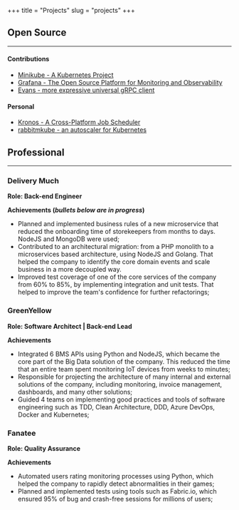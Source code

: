 +++
title = "Projects"
slug = "projects"
+++

## Open Source 
------------------------------
#### Contributions
- [Minikube - A Kubernetes Project](https://github.com/kubernetes/minikube)
- [Grafana - The Open Source Platform for Monitoring and Observability](https://github.com/grafana/grafana)
- [Evans - more expressive universal gRPC client](https://github.com/ktr0731/evans)
#### Personal
- [Kronos - A Cross-Platform Job Scheduler](https://github.com/taciomcosta/kronos)
- [rabbitmkube - an autoscaler for Kubernetes](https://github.com/taciomcosta/rabbitmkube)

## Professional
------------------------------
### Delivery Much
**Role: Back-end Engineer**


**Achievements (_bullets below are in progress_)**
- Planned and implemented business rules of a new microservice that reduced
  the onboarding time of storekeepers from months to days. NodeJS and MongoDB were used;
- Contributed to an architectural migration: from a PHP monolith to a microservices
  based architecture, using NodeJS and Golang. That helped the company to identify the 
  core domain events and scale business in a more decoupled way.
- Improved test coverage of one of the core services of the company from 60% to 85%,
  by implementing integration and unit tests. That helped to improve the team's confidence
  for further refactorings;

### GreenYellow
**Role: Software Architect | Back-end Lead**

**Achievements**
- Integrated 6 BMS APIs using Python and NodeJS, which became the core part of the Big Data solution of the company. 
  This reduced the time that an entire team spent monitoring IoT devices from weeks to minutes;
- Responsible for projecting the architecture of many internal and external solutions of the company, 
  including monitoring, invoice management, dashboards, and many other solutions;
- Guided 4 teams on implementing good practices and tools of software engineering such as 
  TDD, Clean Architecture, DDD, Azure DevOps, Docker and Kubernetes;

### Fanatee
**Role: Quality Assurance**

**Achievements**
- Automated users rating monitoring processes using Python, which helped the company to 
  rapidly detect abnormalities in their games;
- Planned and implemented tests using tools such as Fabric.io, which ensured 95% of 
  bug and crash-free sessions for millions of users; 
